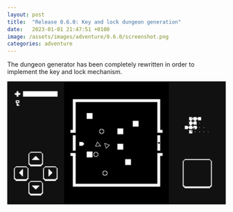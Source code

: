 ```yaml
---
layout: post
title:  "Release 0.6.0: Key and lock dungeon generation"
date:   2023-01-01 21:47:51 +0100
image: /assets/images/adventure/0.6.0/screenshot.png
categories: adventure
---
```


The dungeon generator has been completely rewritten in order to implement the key and lock mechanism.

![Screenshot](/assets/images/adventure/0.6.0/capture.gif)
